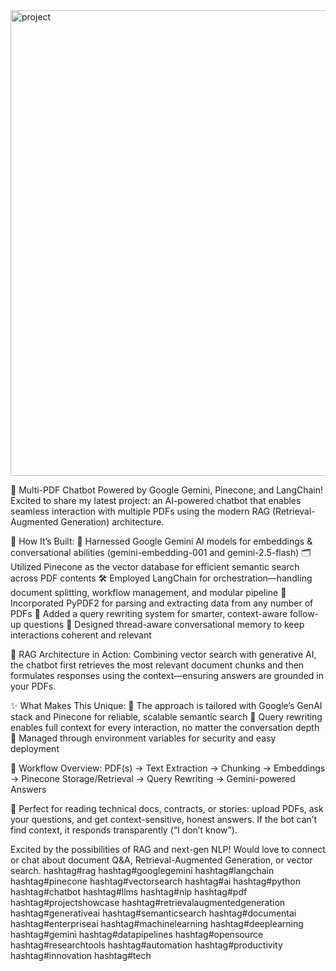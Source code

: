 
<img width="1342" height="745" alt="project" src="https://github.com/user-attachments/assets/012f9d6a-1bf6-46f3-835f-b1dad3c6642c" />

🚀 Multi-PDF Chatbot Powered by Google Gemini, Pinecone, and LangChain!
Excited to share my latest project: an AI-powered chatbot that enables seamless interaction with multiple PDFs using the modern RAG (Retrieval-Augmented Generation) architecture.

🔧 How It’s Built:
📘 Harnessed Google Gemini AI models for embeddings & conversational abilities (gemini-embedding-001 and gemini-2.5-flash)
🗂️ Utilized Pinecone as the vector database for efficient semantic search across PDF contents
🛠️ Employed LangChain for orchestration—handling document splitting, workflow management, and modular pipeline
📄 Incorporated PyPDF2 for parsing and extracting data from any number of PDFs
🔄 Added a query rewriting system for smarter, context-aware follow-up questions
🧠 Designed thread-aware conversational memory to keep interactions coherent and relevant

🔬 RAG Architecture in Action:
Combining vector search with generative AI, the chatbot first retrieves the most relevant document chunks and then formulates responses using the context—ensuring answers are grounded in your PDFs.

✨ What Makes This Unique:
🔹 The approach is tailored with Google’s GenAI stack and Pinecone for reliable, scalable semantic search
🔸 Query rewriting enables full context for every interaction, no matter the conversation depth
🔹 Managed through environment variables for security and easy deployment

📝 Workflow Overview:
PDF(s) → Text Extraction → Chunking → Embeddings → Pinecone Storage/Retrieval → Query Rewriting → Gemini-powered Answers

🤖 Perfect for reading technical docs, contracts, or stories: upload PDFs, ask your questions, and get context-sensitive, honest answers. If the bot can’t find context, it responds transparently (“I don’t know”).

Excited by the possibilities of RAG and next-gen NLP!
Would love to connect or chat about document Q&A, Retrieval-Augmented Generation, or vector search.
hashtag#rag hashtag#googlegemini hashtag#langchain hashtag#pinecone hashtag#vectorsearch hashtag#ai hashtag#python hashtag#chatbot hashtag#llms hashtag#nlp hashtag#pdf hashtag#projectshowcase hashtag#retrievalaugmentedgeneration hashtag#generativeai hashtag#semanticsearch hashtag#documentai hashtag#enterpriseai hashtag#machinelearning hashtag#deeplearning hashtag#gemini hashtag#datapipelines hashtag#opensource hashtag#researchtools hashtag#automation hashtag#productivity hashtag#innovation hashtag#tech

